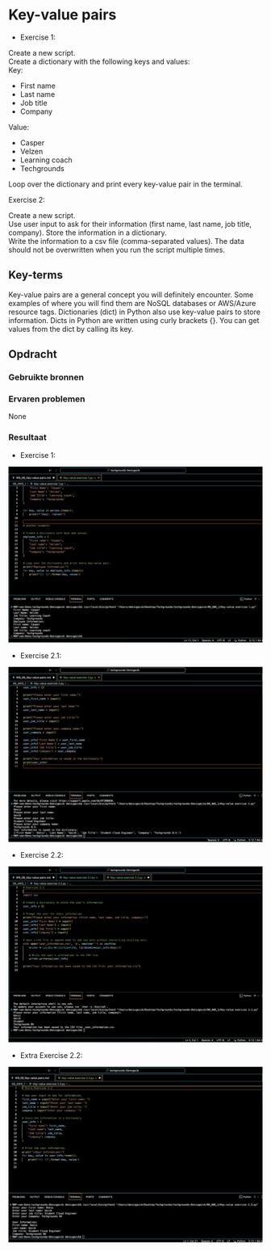 # Key-value pairs

- Exercise 1:

Create a new script. <br>
Create a dictionary with the following keys and values:<br>
Key:<br>
- First name
- Last name
- Job title
- Company

Value: <br>
- Casper
- Velzen
- Learning coach
- Techgrounds

Loop over the dictionary and print every key-value pair in the terminal.<br>

Exercise 2:

Create a new script.<br>
Use user input to ask for their information (first name, last name, job title, company). Store the information in a dictionary.<br>
Write the information to a csv file (comma-separated values). The data should not be overwritten when you run the script multiple times.


## Key-terms
Key-value pairs are a general concept you will definitely encounter. Some examples of where you will find them are NoSQL databases or AWS/Azure resource tags. Dictionaries (dict) in Python also use key-value pairs to store information. Dicts in Python are written using curly brackets {}. You can get values from the dict by calling its key.

## Opdracht
### Gebruikte bronnen


### Ervaren problemen
None

### Resultaat

- Exercise 1:

![Alt text](<09_includes/Key-value Exercise 1.png>)


- Exercise 2.1:

![Alt text](<09_includes/Key-value exercise 2.1.png>)


- Exercise 2.2:

![Alt text](<09_includes/Key-value exercise 2.2.png>)


- Extra Exercise 2.2:

![Alt text](<09_includes/Key-value extra exercise 2.2.png>)